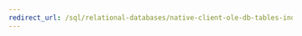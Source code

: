 ```yaml
---
redirect_url: /sql/relational-databases/native-client-ole-db-tables-indexes/tables-and-indexes
---
```

